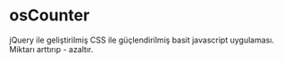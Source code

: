 # osCounter
jQuery ile geliştirilmiş CSS ile güçlendirilmiş basit javascript uygulaması. Miktarı arttırıp - azaltır.
